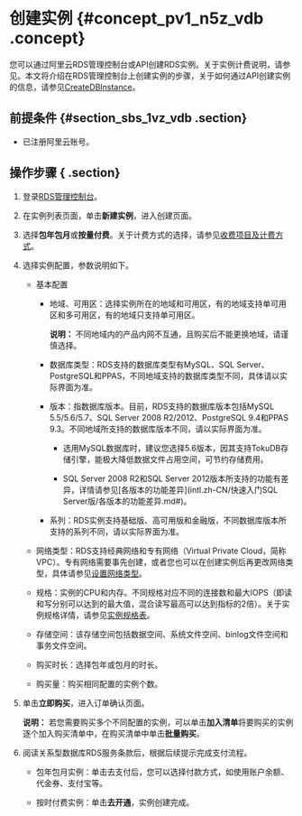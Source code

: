 # 创建实例 {#concept_pv1_n5z_vdb .concept}

您可以通过阿里云RDS管理控制台或API创建RDS实例。关于实例计费说明，请参见。本文将介绍在RDS管理控制台上创建实例的步骤，关于如何通过API创建实例的信息，请参见[CreateDBInstance](../../../../intl.zh-CN/API参考/API参考/实例管理/CreateDBInstance.md#)。

## 前提条件 {#section_sbs_1vz_vdb .section}

-   已注册阿里云账号。


## 操作步骤 { .section}

1.  登录[RDS管理控制台](https://rds.console.aliyun.com/?spm=5176.doc43185.2.7.mR2Syx)。
2.  在实例列表页面，单击**新建实例**，进入创建页面。
3.  选择**包年包月**或**按量付费**。关于计费方式的选择，请参见[收费项目及计费方式](../../../../intl.zh-CN/产品定价/收费项目及计费方式.md#)。
4.  选择实例配置，参数说明如下。
    -   基本配置

        -   地域、可用区：选择实例所在的地域和可用区，有的地域支持单可用区和多可用区，有的地域只支持单可用区。

            **说明：** 不同地域内的产品内网不互通，且购买后不能更换地域，请谨慎选择。

        -   数据库类型：RDS支持的数据库类型有MySQL、SQL Server、PostgreSQL和PPAS，不同地域支持的数据库类型不同，具体请以实际界面为准。

        -   版本：指数据库版本。目前，RDS支持的数据库版本包括MySQL 5.5/5.6/5.7、SQL Server 2008 R2/2012、PostgreSQL 9.4和PPAS 9.3。不同地域所支持的数据库版本不同，请以实际界面为准。

            -   选用MySQL数据库时，建议您选择5.6版本，因其支持TokuDB存储引擎，能极大降低数据文件占用空间，可节约存储费用。

            -   SQL Server 2008 R2和SQL Server 2012版本所支持的功能有差异，详情请参见[各版本的功能差异](intl.zh-CN/快速入门SQL Server版/各版本的功能差异.md#)。

        -   系列：RDS实例支持基础版、高可用版和金融版，不同数据库版本所支持的系列不同，请以实际界面为准。

    -   网络类型：RDS支持经典网络和专有网络（Virtual Private Cloud，简称VPC）。专有网络需要事先创建，或者您也可以在创建实例后再更改网络类型，具体请参见[设置网络类型](../../../../intl.zh-CN/用户指南/网络管理/设置网络类型.md#)。

    -   规格：实例的CPU和内存。不同规格对应不同的连接数和最大IOPS（即读和写分别可以达到的最大值，混合读写最高可以达到指标的2倍）。关于实例规格详情，请参见[实例规格表](../../../../intl.zh-CN/产品简介/实例规格/实例规格表.md#)。

    -   存储空间：该存储空间包括数据空间、系统文件空间、binlog文件空间和事务文件空间。

    -   购买时长：选择包年或包月的时长。

    -   购买量：购买相同配置的实例个数。

5.  单击**立即购买**，进入订单确认页面。

    **说明：** 若您需要购买多个不同配置的实例，可以单击**加入清单**将要购买的实例逐个加入购买清单中，在购买清单中单击****批量购买****。

6.  阅读关系型数据库RDS服务条款后，根据后续提示完成支付流程。
    -   包年包月实例：单击去支付后，您可以选择付款方式，如使用账户余额、代金券、支付宝等。

    -   按时付费实例：单击**去开通**，实例创建完成。


